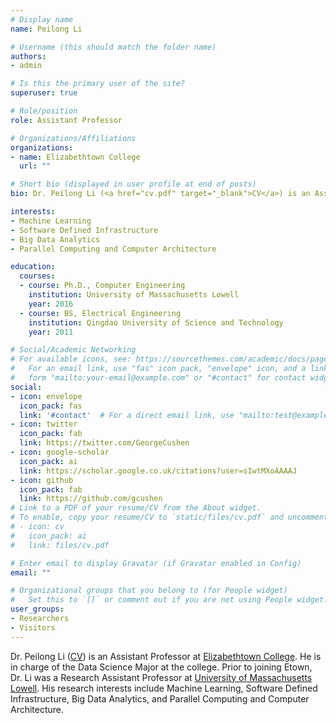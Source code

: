 ```yaml
---
# Display name
name: Peilong Li

# Username (this should match the folder name)
authors:
- admin

# Is this the primary user of the site?
superuser: true

# Role/position
role: Assistant Professor

# Organizations/Affiliations
organizations:
- name: Elizabethtown College
  url: ""

# Short bio (displayed in user profile at end of posts)
bio: Dr. Peilong Li (<a href="cv.pdf" target="_blank">CV</a>) is an Assistant Professor at <a href="https://www.etown.edu/" target="_blank">Elizabethtown College</a>. He is in charge of the Data Science Major at the college. Prior to joining Etown, Dr. Li was a Research Assistant Professor at <a href="https://www.uml.edu/" target="_blank">University of Massachusetts Lowell</a>. His research interests include Machine Learning, Software Defined Infrastructure, Big Data Analytics, and Parallel Computing and Computer Architecture.

interests:
- Machine Learning
- Software Defined Infrastructure
- Big Data Analytics
- Parallel Computing and Computer Architecture

education:
  courses:
  - course: Ph.D., Computer Engineering
    institution: University of Massachusetts Lowell
    year: 2016
  - course: BS, Electrical Engineering
    institution: Qingdao University of Science and Technology
    year: 2011

# Social/Academic Networking
# For available icons, see: https://sourcethemes.com/academic/docs/page-builder/#icons
#   For an email link, use "fas" icon pack, "envelope" icon, and a link in the
#   form "mailto:your-email@example.com" or "#contact" for contact widget.
social:
- icon: envelope
  icon_pack: fas
  link: '#contact'  # For a direct email link, use "mailto:test@example.org".
- icon: twitter
  icon_pack: fab
  link: https://twitter.com/GeorgeCushen
- icon: google-scholar
  icon_pack: ai
  link: https://scholar.google.co.uk/citations?user=sIwtMXoAAAAJ
- icon: github
  icon_pack: fab
  link: https://github.com/gcushen
# Link to a PDF of your resume/CV from the About widget.
# To enable, copy your resume/CV to `static/files/cv.pdf` and uncomment the lines below.
# - icon: cv
#   icon_pack: ai
#   link: files/cv.pdf

# Enter email to display Gravatar (if Gravatar enabled in Config)
email: ""

# Organizational groups that you belong to (for People widget)
#   Set this to `[]` or comment out if you are not using People widget.
user_groups:
- Researchers
- Visitors
---
```


Dr. Peilong Li (<a href="cv.pdf" target="_blank">CV</a>) is an Assistant Professor at <a href="https://www.etown.edu/" target="_blank">Elizabethtown College</a>. He is in charge of the Data Science Major at the college. Prior to joining Etown, Dr. Li was a Research Assistant Professor at <a href="https://www.uml.edu/" target="_blank">University of Massachusetts Lowell</a>. His research interests include Machine Learning, Software Defined Infrastructure, Big Data Analytics, and Parallel Computing and Computer Architecture.
